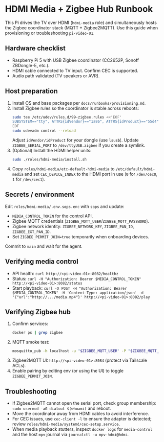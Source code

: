 # HDMI Media + Zigbee Hub Runbook

This Pi drives the TV over HDMI (`hdmi-media` role) and simultaneously hosts the Zigbee coordinator stack (MQTT + Zigbee2MQTT). Use this guide when provisioning or troubleshooting `pi-video-01`.

## Hardware checklist

- Raspberry Pi 5 with USB Zigbee coordinator (CC2652P, Sonoff ZBDongle-E, etc.).
- HDMI cable connected to TV input. Confirm CEC is supported.
- Audio path validated (TV speakers or AVR).

## Host preparation

1. Install OS and base packages per `docs/runbooks/provisioning.md`.
2. Install Zigbee rules so the coordinator is stable across reboots:
   ```bash
   sudo tee /etc/udev/rules.d/99-zigbee.rules <<'EOF'
   SUBSYSTEM=="tty", ATTRS{idVendor}=="1a86", ATTRS{idProduct}=="55d4", SYMLINK+="ttyUSB.zigbee"
   EOF
   sudo udevadm control --reload
   ```
   Adjust `idVendor/idProduct` for your dongle (use `lsusb`). Update `ZIGBEE_SERIAL_PORT` to `/dev/ttyUSB.zigbee` if you create a symlink.
3. (Optional) Install the HDMI helper units:
   ```bash
   sudo ./roles/hdmi-media/install.sh
   ```
4. Copy `roles/hdmi-media/etc-default-hdmi-media` to `/etc/default/hdmi-media` and set `CEC_DEVICE_INDEX` to the HDMI port in use (`0` for `/dev/cec0`, `1` for `/dev/cec1`).

## Secrets / environment

Edit `roles/hdmi-media/.env.sops.enc` with `sops` and update:

- `MEDIA_CONTROL_TOKEN` for the control API.
- Zigbee MQTT credentials (`ZIGBEE_MQTT_USER`/`ZIGBEE_MQTT_PASSWORD`).
- Zigbee network identity: `ZIGBEE_NETWORK_KEY`, `ZIGBEE_PAN_ID`, `ZIGBEE_EXT_PAN_ID`.
- Set `ZIGBEE_PERMIT_JOIN=true` temporarily when onboarding devices.

Commit to `main` and wait for the agent.

## Verifying media control

- API health: `curl http://<pi-video-01>:8082/healthz`
- Status: `curl -H "Authorization: Bearer $MEDIA_CONTROL_TOKEN" http://<pi-video-01>:8082/status`
- Start playback: `curl -X POST -H "Authorization: Bearer $MEDIA_CONTROL_TOKEN" -H 'Content-Type: application/json' -d '{"url":"http://.../media.mp4"}' http://<pi-video-01>:8082/play`

## Verifying Zigbee hub

1. Confirm services:
   ```bash
   docker ps | grep zigbee
   ```
2. MQTT smoke test:
   ```bash
   mosquitto_pub -h localhost -u "$ZIGBEE_MQTT_USER" -P "$ZIGBEE_MQTT_PASSWORD" -t zigbee2mqtt/bridge/request/networkmap -n
   ```
3. Zigbee2MQTT UI: `http://<pi-video-01>:8084` (protect via Tailscale ACLs).
4. Enable pairing by editing env (or using the UI) to toggle `ZIGBEE_PERMIT_JOIN`.

## Troubleshooting

- If Zigbee2MQTT cannot open the serial port, check group membership: `sudo usermod -aG dialout $(whoami)` and reboot.
- Move the coordinator away from HDMI cables to avoid interference.
- For CEC issues, use `cec-client -l` to ensure the adapter is detected; review `roles/hdmi-media/systemd/cec-setup.service`.
- When media playback stutters, inspect `docker logs` for `media-control` and the host `mpv` journal via `journalctl -u mpv-hdmi@hdmi`.